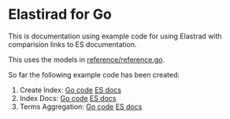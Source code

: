 # Elastirad for Go

This is documentation using example code for using Elastrad with comparision links to ES documentation.

This uses the models in [reference/reference.go](reference/reference.go).

So far the following example code has been created:

1. Create Index: [Go code](reference/indices-create-index) [ES docs](https://www.elastic.co/guide/en/elasticsearch/reference/current/indices-create-index.html)
1. Index Docs: [Go code](reference/docs-index) [ES docs](https://www.elastic.co/guide/en/elasticsearch/reference/current/docs-index_.html)
1. Terms Aggregation: [Go code](reference/search-aggregations-bucket-terms-aggregation) [ES docs](https://www.elastic.co/guide/en/elasticsearch/reference/current/search-aggregations-bucket-terms-aggregation.html#search-aggregations-bucket-terms-aggregation)